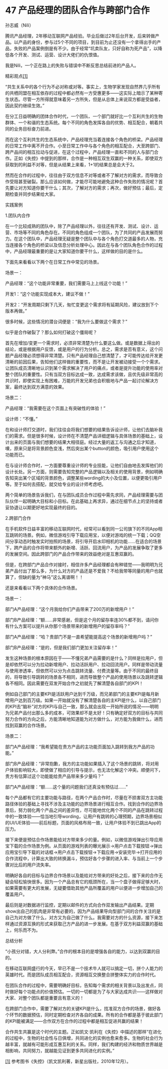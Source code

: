 # 47 产品经理的团队合作与跨部门合作

孙志威（Nili）

腾讯产品经理，2年移动互联网产品经验。毕业后做过2年后台开发，后来转做产品。以产品的身份，参与过5个不同的项目，到目前为止还没有一个拿得出手的产品，失败的产品案例倒是有不少。由于经常“坑卖队友，只好自称为死产品”，以降低各个开发、测试、运营、设计大佬们的仇恨值。

我是Nili，一个正在路上的失败与错误中不断反思总结前进的产品人。

精彩观点[[1]](part0521.xhtml#ch1_back)

“共生关系中的各个行为不必对称或对等。事实上，生物学家发现自然界几乎所有的共栖同盟在相互依存的过程中都必然有一方受惠更多——这实际上暗示了某种寄生状态。尽管一方所得就意味着另一方所失，但是从总体上来说双方都是受益者，因此契约继续生效。”

在分工日益明确的团体合作时代，一个团队、一个部门就好比一个互利共生的生物群体、一个和谐的生态系统。每个不同的角色发挥各自的优势、相互配合，朝着共同的业务目标奋力前进。

而在这个互利共生的生态系统中，产品经理充当着连接各个角色的桥梁。产品经理的日常工作中离不开合作。小至日常工作中与各个角色的相互配合，大至跨部门、跨产品间的相互拉动与促进，在这个过程中，产品经理一直和不同的人与部门合作。正如《失控》中提到的那样，合作是一种相互双生双赢的一种关系，即使双方获取到的利益不对等，但是从结果上来看，1+1的结果总是会大于2。

然而在合作的过程中，往往由于双方信息不对等或者不了解对方的需求，而导致合作受阻甚至破裂。那么应该如何做，才能尽可能地避免这种合作失败的情况呢？首先要让对方知道你要干什么；其次，了解对方的需求；再次，做好预估；最后，定期检查并同步结果给大家。

实践案例

1.团队内合作

在一个比较成熟的团队中，除了产品经理以外，往往还有开发、测试、设计、运营、市场等不同的角色存在。不同的角色组成一个团队，为了共同的产品发展而努力。在这个团队中，产品经理无疑是整个团队中与各个角色打交道最多的人物，充当连接各个角色的桥梁以及信息分析处理中心。因此在与各个团队角色合作的过程中，产品经理最重要的是让大家知道你要干什么，这样做的目的是什么。

下面先来看看以下两个在日常工作中常见的场景。

场景一：

产品经理：“这个功能非常重要，我们需要马上上线这个功能！”

开发1：“这个功能实现成本大，建议不做！”

开发2：“开发周期只剩下几天，匆忙变更这个需求将有延期风险，建议放到下个版本再做。”

很多时候，这些情况的潜台词便是：“我为什么要做这个需求？”

似乎是合作破裂了？那么如何打破这个僵局呢？

首先在增加/变更一个需求时，必须非常清楚为什么要这么做。或是数据上得出的结论，或是根据用户反馈，或是用户的行为分析。总之，需求是否有意义，这个问题产品经理必须想得非常清楚。只有产品经理自己想清楚了，才可能传达给开发更清晰的前因后果，告知他们这样做的重要性，而不是让开发被动接受一个个需求。让团队成员清晰地认识到某个需求解决了用户的痛点，或者是提升功能的使用率对整个团队的重要性。只有当双方目标达成一致，达成需求该做，且优先级非常高的共识时，即使实现上有困难，万能的开发兄弟也会积极地与产品一起讨论解决方案，最终达到双方满意的效果。

场景二：

产品经理：“我需要在这个页面上有突破性的体验！”

设计师：“不懂。”

在和设计师打交道时，我们往往会将我们想要的结果告诉设计师，让他们去脑补我们的需求。但是很多时候，设计师在不清楚产品详细逻辑与具体场景的基础上，设计出来的页面与我们想要的结果大相径庭。经过大量的返工与沟通之后才知道，噢，原来只是将背景颜色变浅，然后突出某个button的颜色，吸引用户使用这个功能而已。

在与设计师合作时，一方面要尊重设计师的专业技能，让他们自由地去发挥他们的设计长处。另一方面，则需要告知完整的产品逻辑以及相关的使用背景，例如明确告知突出某个区域的背景颜色，调整某些wording的大小及位置，以便更吸引用户等。至于如何去搭配，就交给专业的设计师考虑吧。

两个简单的场景告诉我们，在与团队成员合作过程中需先求同，产品经理需要与团队伙伴一起明确大目标和小目标。在此基础上再求异，通过在细节点上的坚持或者妥协退让以期更好地实现最终的目的。

2.跨部门合作

在手机软件日益丰富的移动互联网时代，经常可以看到同一公司旗下的不同App相互跳转的场景。例如，微信游戏引导下载应用宝，以便对游戏的统一下载；QQ空间分享动态时触发实时拍照的场景，将引导开启水印相机的功能……在适合的场景下，跨产品的合作将带来额外的新增、活跃、回流用户，为产品的发展争取了更多的发展空间。因此跨部门的产品合作带来的效益绝对是互惠双赢的。

但是，在跨部门产品合作对接时，相信许多产品经理都会有种错觉——我明明为兄弟产品付出了那么多，为什么对方的产品还是不爱我？不给我带等同量的用户也就算了，但缺的量为“神马”这么离谱啊！！

还是来看看以下两个具体的合作场景。

场景一：

部门A产品经理：“这个月我给你们产品带来了200万的新增用户！”

部门B产品经理：“额……非常感谢，但是这个月的留存率连30%都不到，请问你有什么方案可以提升从你那个场景带来的新增用户的留存率吗？”

部门A产品经理：“哈？贵部门不是一直希望能提高这个场景的新增用户吗？”

部门B产品经理：“是的，但是我们部门更加关注留存率！”

发生这种场景的根本原因在于——不懂兄弟产品需要的是什么？同样是拉用户，但是却依然可以分为拉动新增用户、拉动活跃用户、拉动回流用户。同样是带动流量与使用渗透率，但依然可以分为点击跳转流量、付费流量等。由于不同的最终目的，将导致引导跳转的场景各不相同，进而导致整个产品的使用场景以及跳转逻辑各不相同。因此需要在双发开始合作之初就先了解清楚各自部门的KPI！

例如自己部门的主要KPI是活跃用户达到千万级，而兄弟部门的主要KPI是每月新增用户达到百万级。如果一开始就没有了解清楚各自的主KPI是什么，以自己部门的KPI去“脑补”对方的KPI与自己一致，那么就会出现一开始所说的情况——明明为兄弟产品付出那么多的成本，可效果却不是太好！只有确定好双方的目标与共同努力合作的方向之后，方能清晰地知道能为对方做什么，对方能为我做什么，进而找到双赢的合作场景。

场景二：

部门A产品经理：“我希望能在贵方产品的主功能页面加入跳转到我方产品的功能。”

部门B产品经理：“非常抱歉，我方的主功能如果插入了这个场景的跳转，将对用户体验影响较大，即使做了相应的引导与提示，也无法化解这个冲突。顺便问下，贵方有估算过这个功能能给贵产品带来多少量吗？”

部门A产品经理：“额……这个量的问题我们还真没有预估过……”

每个产品都有它的主要功能与路径，在两个产品合作时，尽量在不损害双方主功能路径体验的基础上寻找不涉及主功能的边界场景进行相互合作。找到合作的边界场景后，努力弱化两个产品之间的差异性，尽可能地优化两个不同的产品在跳转过程中的一致体验——恰当地引导wording，让用户有跳转的心理预期，边界场景相似的UI/UE体验——前后标题，页面的风格布局一致，让用户体验不到已跳出App的压力。

接下来便是预估合作场景能给对方带来多少的量。例如，以微信游戏弹出引导应用宝下载的合作场景为例。从页面的游戏列表的曝光展示→用户点击下载按钮→弹出应用宝引导下载的对话框→用户点击下载按钮→下载应用→安装完毕→打开应用的合作流程中，计算出大致的转换漏斗，预估好各个步骤的进入率、与当前上一个步骤对比后的用户流失率。

明确好各自的目标与边界合作场景以及能给对方带来的好处之后，接下来的合作无疑会轻松愉快很多。因为一个产品总有它的瓶颈所在，当一个盘子做得足够大时，如果需要有更大的发展，无疑要借助其他产品所覆盖的用户以便进一步增加自己的覆盖用户。

最后则是对数据进行监控，定期以邮件的方式向合作双发输出产品结果。定期show出自己的肌肉是非常有必要的，因为产品结果导向型部门间的合作关注的是自己为对方做了什么，对方又为自己做了什么。我需要对方的什么资源，接下来怎样通过资源互换的形式来获取己方产品的进一步发展。在基于双方利益双赢的基础上，何乐而不为。

总结分析

“小孩分对错，大人分利弊。”合作的根本目的是增强各自的能力，以达到双赢的目的。

在移动互联网盛行的今天，早已不是一个技术牛人就可以搞定一切，拼个人能力的英雄时代。而是团队成员相互配合，资源相互交换整合拼整体实力的合作时代。

在团队合作的过程中，需要明确好目标，告知每个需求的相关背景以及出发点，同时做好每个功能点的价值预估。一切的一切都是为了与大家达成共识——这样做对大家、对整个团队都是重要且有意义的！

在跨部门合作中，需要了解对方的关键KPI是什么，找准双方合作的场景，做好各个环节的数据预估，同时定期检查对齐各自的成果。所有的合作都是基于彼此部门的KPI能被满足——合作双方在合作的过程中都是相互促进共赢的结果！

合作共生共赢是这个时代的主题。正如凯文·凯利在《失控》中描述的那样“在进化的过程中，生物的社会性与日俱增，共同进化的实例也愈来愈多。生物的社会行为越丰富，就越有可能形成互惠互利的关系。同样，我们构建的经济和物质世界越是相影响，共同努力，就越能见证到更多共同进化的实例。”

[[1]](part0521.xhtml#ch1) 参考图书《失控》（凯文凯利著，新星出版社，2010年12月）。
